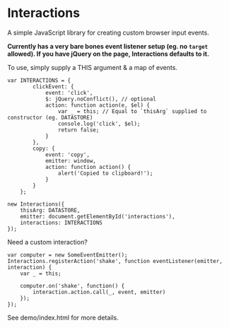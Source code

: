 # Interactions
A simple JavaScript library for creating custom browser input events.

**Currently has a very bare bones event listener setup (eg. no `target` allowed). If you have jQuery on the page, Interactions defaults to it.**

To use, simply supply a THIS argument & a map of events.

```
var INTERACTIONS = {
        clickEvent: {
            event: 'click',
            $: jQuery.noConflict(), // optional
            action: function action(e, $el) {
                var _ = this; // Equal to `thisArg` supplied to constructor (eg. DATASTORE)
                console.log('click', $el);
                return false;
            }
        },
        copy: {
            event: 'copy',
            emitter: window,
            action: function action() {
                alert('Copied to clipboard!');
            }
        }
    };

new Interactions({
    thisArg: DATASTORE,
    emitter: document.getElementById('interactions'),
    interactions: INTERACTIONS
});
```

Need a custom interaction?

```
var computer = new SomeEventEmitter();
Interactions.registerAction('shake', function eventListener(emitter, interaction) {
    var _ = this;

    computer.on('shake', function() {
        interaction.action.call(_, event, emitter)
    });
});
```

See demo/index.html for more details.
